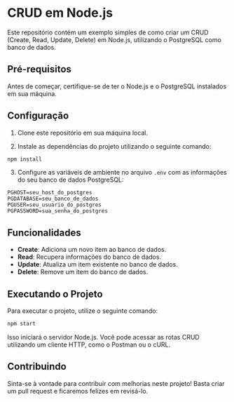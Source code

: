 # CRUD em Node.js

Este repositório contém um exemplo simples de como criar um CRUD (Create, Read, Update, Delete) em Node.js, utilizando o PostgreSQL como banco de dados.

## Pré-requisitos

Antes de começar, certifique-se de ter o Node.js e o PostgreSQL instalados em sua máquina.

## Configuração

1. Clone este repositório em sua máquina local.

2. Instale as dependências do projeto utilizando o seguinte comando:

```bash
npm install
```

3. Configure as variáveis de ambiente no arquivo `.env` com as informações do seu banco de dados PostgreSQL:

```
PGHOST=seu_host_do_postgres
PGDATABASE=seu_banco_de_dados
PGUSER=seu_usuario_do_postgres
PGPASSWORD=sua_senha_do_postgres
```

## Funcionalidades

- **Create**: Adiciona um novo item ao banco de dados.
- **Read**: Recupera informações do banco de dados.
- **Update**: Atualiza um item existente no banco de dados.
- **Delete**: Remove um item do banco de dados.

## Executando o Projeto

Para executar o projeto, utilize o seguinte comando:

```bash
npm start
```

Isso iniciará o servidor Node.js. Você pode acessar as rotas CRUD utilizando um cliente HTTP, como o Postman ou o cURL.

## Contribuindo

Sinta-se à vontade para contribuir com melhorias neste projeto! Basta criar um pull request e ficaremos felizes em revisá-lo.
